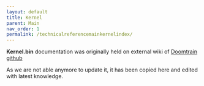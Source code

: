 ```yaml
---
layout: default
title: Kernel
parent: Main
nav_order: 1
permalink: /technicalreferencemainkernelindex/
---
```


**Kernel.bin** documentation was originally held on external wiki of [Doomtrain github](https://github.com/alexfilth/doomtrain/wiki/Kernel.bin)

As we are not able anymore to update it, it has been copied here and edited with latest knowledge.
